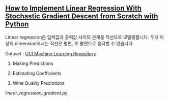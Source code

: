 ## [How to Implement Linear Regression With Stochastic Gradient Descent from Scratch with Python](https://machinelearningmastery.com/implement-linear-regression-stochastic-gradient-descent-scratch-python/)

Linear regression은 입력값과 출력값 사이의 관계를 직선으로 모델링합니다. 두개 이상의 dimension에서는 직선은 평면, 초 평면으로 생각할 수 있습니다. 

Dataset : [UCI Machine Learning Repository](http://archive.ics.uci.edu/ml/datasets/Wine+Quality)


1. Making Predictions

2. Estimating Coefficients

3. Wine Quality Predictions


*linear_regression_gradient.py*
